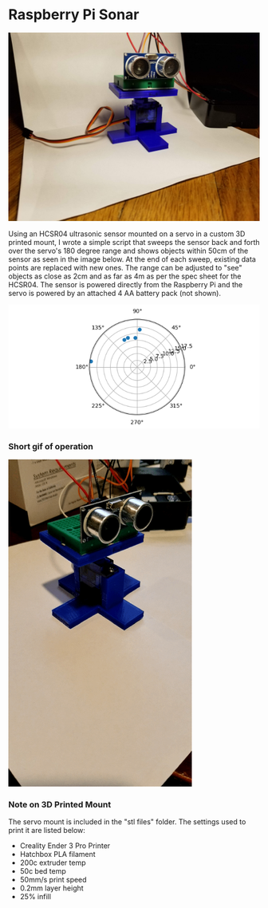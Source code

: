 # Raspberry Pi Sonar

![front view of SONAR](images/front_view.jpg)

Using an HCSR04 ultrasonic sensor mounted on a servo in a custom 3D printed mount, I wrote a simple script that sweeps the sensor back and forth over the servo's 180 degree range and shows objects within 50cm of the sensor as seen in the image below. At the end of each sweep, existing data points are replaced with new ones. The range can be adjusted to "see" objects as close as 2cm and as far as 4m as per the spec sheet for the HCSR04. The sensor is powered directly from the Raspberry Pi and the servo is powered by an attached 4 AA battery pack (not shown).

![sample output from SONAR](images/Figure_1.png)

### Short gif of operation 

![sample gif](images/SONAR_GIF.gif)

### Note on 3D Printed Mount

The servo mount is included in the "stl files" folder. The settings used to print it are listed below:
* Creality Ender 3 Pro Printer
* Hatchbox PLA filament
* 200c extruder temp
* 50c bed temp
* 50mm/s print speed 
* 0.2mm layer height
* 25% infill
